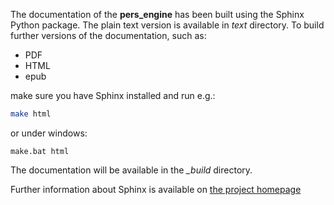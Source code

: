 The documentation of the **pers_engine** has been built using the Sphinx Python package. The plain text version is available in *text* directory.
To build further versions of the documentation, such as:

* PDF
* HTML
* epub

make sure you have Sphinx installed and run e.g.:

```bash
make html
```
or under windows:

```
make.bat html
```
The documentation will be available in the *_build* directory.

Further information about Sphinx is available on [the project homepage](http://sphinx-doc.org "Spinx Documentation Generator")
